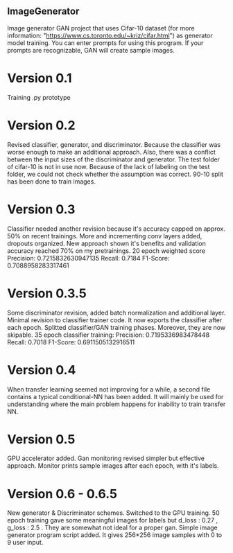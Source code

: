 ## ImageGenerator
Image generator GAN project that uses Cifar-10 dataset (for more information: "https://www.cs.toronto.edu/~kriz/cifar.html") as generator model training.
You can enter prompts for using this program. If your prompts are recognizable, GAN will create sample images.

# Version 0.1
Training .py prototype

# Version 0.2
Revised classifier, generator, and discriminator. Because the classifier was worse enough to make an additional approach. Also, there was a conflict between the input sizes of the discriminator and generator.
The test folder of cifar-10 is not in use now. Because of the lack of labeling on the test folder, we could not check whether the assumption was correct.
90-10 split has been done to train images.

# Version 0.3
Classifier needed another revision because it's accuracy capped on approx. 50% on recent trainings. More and incrementing conv layers added, dropouts organized.
New approach shown it's benefits and validation accuracy reached 70% on my pretrainings.
20 epoch weighted score
Precision: 0.7215832630947135
Recall: 0.7184
F1-Score: 0.7088958283317461

# Version 0.3.5
Some discriminator revision, added batch normalization and additional layer. Minimal revision to classifier trainer code. It now exports the classifier after each epoch.
Splitted classifier/GAN training phases. Moreover, they are now skipable. 35 epoch classifier training:
Precision: 0.7195336983478448
Recall: 0.7018
F1-Score: 0.6911505132916511

# Version 0.4
When transfer learning seemed not improving for a while, a second file contains a typical conditional-NN has been added.
It will mainly be used for understanding where the main problem happens for inability to train transfer NN.

# Version 0.5
GPU accelerator added. Gan monitoring revised simpler but effective approach. Monitor prints sample images after each epoch, with it's labels.

# Version 0.6 - 0.6.5
New generator & Discriminator schemes. Switched to the GPU training. 50 epoch training gave some meaningful images for labels but d_loss : 0.27 , g_loss : 2.5 . They are somewhat not ideal for a proper gan.
Simple image generator program script added. It gives 256*256 image samples with 0 to 9 user input.
